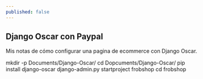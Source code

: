 ```yaml
---
published: false
---
```

## Django Oscar con Paypal

Mis notas de cómo configurar una pagina de ecommerce con Django Oscar.


mkdir -p Documents/Django-Oscar/
cd Dopcuments/Django-Oscar/
pip install django-oscar
django-admin.py startproject frobshop
cd frobshop


